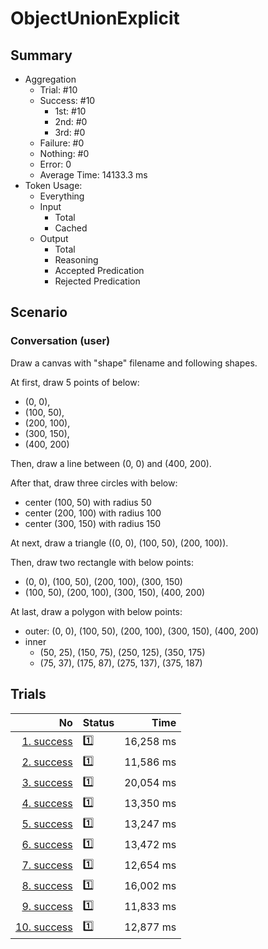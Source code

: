 # ObjectUnionExplicit
## Summary
  - Aggregation
    - Trial: #10
    - Success: #10
      - 1st: #10
      - 2nd: #0
      - 3rd: #0
    - Failure: #0
    - Nothing: #0
    - Error: 0
    - Average Time: 14133.3 ms
  - Token Usage:
    - Everything
    - Input
      - Total
      - Cached
    - Output
      - Total
      - Reasoning
      - Accepted Predication
      - Rejected Predication

## Scenario
### Conversation (user)
Draw a canvas with "shape" filename and following shapes.

At first, draw 5 points of below:

  - (0, 0),
  - (100, 50),
  - (200, 100),
  - (300, 150),
  - (400, 200)

Then, draw a line between (0, 0) and (400, 200).

After that, draw three circles with below:

  - center (100, 50) with radius 50
  - center (200, 100) with radius 100
  - center (300, 150) with radius 150

At next, draw a triangle ((0, 0), (100, 50), (200, 100)).

Then, draw two rectangle with below points:

  - (0, 0), (100, 50), (200, 100), (300, 150)
  - (100, 50), (200, 100), (300, 150), (400, 200)

At last, draw a polygon with below points:

  - outer: (0, 0), (100, 50), (200, 100), (300, 150), (400, 200)
  - inner
    - (50, 25), (150, 75), (250, 125), (350, 175)
    - (75, 37), (175, 87), (275, 137), (375, 187)

## Trials
No | Status | Time
---:|:-------|------:
[1. success](./trials/1.success.json) | 1️⃣ | 16,258 ms
[2. success](./trials/2.success.json) | 1️⃣ | 11,586 ms
[3. success](./trials/3.success.json) | 1️⃣ | 20,054 ms
[4. success](./trials/4.success.json) | 1️⃣ | 13,350 ms
[5. success](./trials/5.success.json) | 1️⃣ | 13,247 ms
[6. success](./trials/6.success.json) | 1️⃣ | 13,472 ms
[7. success](./trials/7.success.json) | 1️⃣ | 12,654 ms
[8. success](./trials/8.success.json) | 1️⃣ | 16,002 ms
[9. success](./trials/9.success.json) | 1️⃣ | 11,833 ms
[10. success](./trials/10.success.json) | 1️⃣ | 12,877 ms